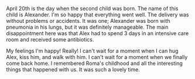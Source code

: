 April 20th is the day when the second child was born. The name of this child is Alexander. 
I'm so happy that everything went well. The delivery was without problems or accidents. It was one; Alexander was born with pneumonia in his lungs, but it was definitely manageable. The main disappointment here was that Alex had to spend 3 days in an intensive care room and received some antibiotics. 

My feelings
I'm happy! Really! I can't wait for a moment when I can hug Alex, kiss him, and walk with him. I can't wait for a moment when we finally come back home. I remembered Roma's childhood and all the interesting things that happened with us. It was such a lovely time. 